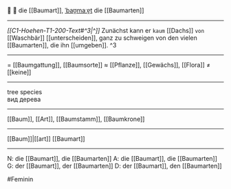 🌳 🔴 die [[Baumart]], [ˈbaʊ̯maːɐ̯t](https://youglish.com/pronounce/Baumart/german)
die [[Baumarten]]

---
*[[C1-Hoehen-T1-200-Text#^3|^]]* Zunächst kann er `kaum` [[Dachs]] `von` [[Waschbär]] [[unterscheiden]], ganz zu schweigen von den vielen [[Baumarten]], die ihn [[umgeben]]. ^3


---
= [[Baumgattung]], [[Baumsorte]]
≈ [[Pflanze]], [[Gewächs]], [[Flora]]
≠ [[keine]]

---
tree species  
вид дерева

---
[[Baum]], [[Art]], [[Baumstamm]], [[Baumkrone]]

---
[[Baum]]|[[art]]
[[Baumart]]


---
N: die [[Baumart]], die [[Baumarten]]
A: die [[Baumart]], die [[Baumarten]]
G: der [[Baumart]], der [[Baumarten]]
D: der [[Baumart]], den [[Baumarten]]

#Feminin 